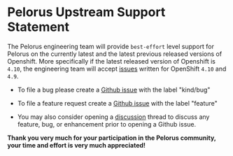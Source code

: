 # Pelorus Upstream Support Statement

The Pelorus engineering team will provide `best-effort` level support for Pelorus on the currently latest and the latest previous released versions of Openshift.  More specifically if the latest released version of Openshift is `4.10`, the engineering team will accept [issues](https://github.com/konveyor/pelorus/issues) written for OpenShift `4.10` and `4.9`.

* To file a bug please create a [Github issue](https://github.com/konveyor/pelorus/issues) with the label "kind/bug"

* To file a feature request create a [Github issue](https://github.com/konveyor/pelorus/issues) with the label "feature"

* You may also consider opening a [discussion](https://github.com/konveyor/pelorus/discussions) thread to discuss any feature, bug, or enhancement prior to opening a Github issue.

**Thank you very much for your participation in the Pelorus community, your time and effort is very much appreciated!**





